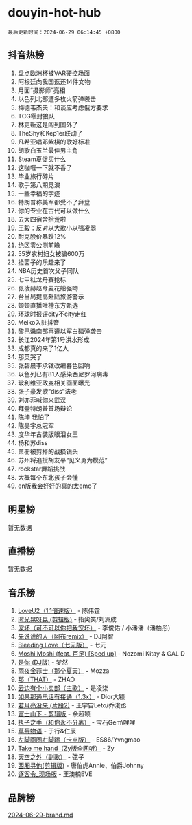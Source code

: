 # douyin-hot-hub

`最后更新时间：2024-06-29 06:14:45 +0800`

## 抖音热榜

1. 盘点欧洲杯被VAR硬控场面
1. 阿根廷向我国返还14件文物
1. 月面“摄影师”亮相
1. 以色列北部遭多枚火箭弹袭击
1. 梅德韦杰夫：和谈应考虑俄方要求
1. TCG零封狼队
1. 林更新这是闯到国外了
1. TheShy和Kep1er联动了
1. 凡希亚唱邓紫棋的歌好标准
1. 胡歌白玉兰最佳男主角
1. Steam夏促买什么
1. 这咖喱一下就不香了
1. 毕业旅行碎片
1. 歌手第八期竞演
1. 一些幸福的字迹
1. 特朗普称美军都受不了拜登
1. 你的专业在古代可以做什么
1. 去大四宿舍拾荒啦
1. 王毅：反对以大欺小以强凌弱
1. 耐克股价暴跌12%
1. 绝区零公测前瞻
1. 55岁农村妇女被骗600万
1. 捡菌子的乐趣来了
1. NBA历史首次父子同队
1. 七甲社龙舟赛抢标
1. 张凌赫赵今麦花船强吻
1. 台当局提高赴陆旅游警示
1. 顿顿直播吐槽东方甄选
1. 环球时报评city不city走红
1. Meiko入驻抖音
1. 黎巴嫩南部再遭以军白磷弹袭击
1. 长江2024年第1号洪水形成
1. 成都真的来了1亿人
1. 那英哭了
1. 张碧晨李承铉改编暮色回响
1. 以色列已有81人感染西尼罗河病毒
1. 玻利维亚政变相关画面曝光
1. 张子豪发歌“diss”法老
1. 刘亦菲喊你来武汉
1. 拜登特朗普首场辩论
1. 陈坤 我怕了
1. 陈昊宇总冠军
1. 度华年古装版眼泪女王
1. 杨和苏diss
1. 萧蘅被剪掉的战损镜头
1. 苏州将追授胡友平“见义勇为模范”
1. rockstar舞蹈挑战
1. 大概每个东北孩子会懂
1. en版我会好好的真的太emo了

## 明星榜

暂无数据

## 直播榜

暂无数据

## 音乐榜

1. [LoveU2（1.1倍速版）](https://sf5-hl-cdn-tos.douyinstatic.com/obj/tos-cn-ve-2774/oQMeDffLaEmgMwgCOEMAFCI6INzoFPgWdD0rsa) - 陈伟霆
1. [时光晃呀晃 (剪辑版)](https://sf5-hl-cdn-tos.douyinstatic.com/obj/tos-cn-ve-2774/o8ACeQem3gwI1x3GIYGAfKG0LJebKFRJDwRwyW) - 指尖笑/刘洲成
1. [宠坏（可不可以你把我宠坏）](https://sf6-cdn-tos.douyinstatic.com/obj/tos-cn-ve-2774/ocWI8ft2gd0rAfXKzvKGeMQM6fVLTLfA8UJzwl) - 李俊佑 / 小潘潘（潘柚彤）
1. [先说谎的人（阿布remix）](https://sf5-hl-cdn-tos.douyinstatic.com/obj/tos-cn-ve-2774/owQtOFmAzBgxBKDOYfeCTQTgE9cDORrOQqmCZy) - DJ阿智
1. [Bleeding Love（七元版）](https://sf3-cdn-tos.douyinstatic.com/obj/tos-cn-ve-2774/oEgC9eZFHQ1MfSRnrfkzFp8AayDWqAQMABBgUs) - 七元
1. [Moshi Moshi (feat. 百足) [Sped up]](https://sf5-hl-cdn-tos.douyinstatic.com/obj/tos-cn-ve-2774/ocCPFQcXJLeroaIdQLIGAoeeYM3OAUYGDguHXz) - Nozomi Kitay & GAL D
1. [是你 (DJ版)](https://sf5-hl-cdn-tos.douyinstatic.com/obj/tos-cn-ve-2774/1ec766e572b34c42853ce6315d426850) - 梦然
1. [雨夜金菲士（那个夏天）](https://sf5-hl-cdn-tos.douyinstatic.com/obj/tos-cn-ve-2774/osPmPLDWQBBE2Z6bftCgYwkFaF4pEYEneXaZQs) - Mozza
1. [那（THAT）](https://sf3-cdn-tos.douyinstatic.com/obj/tos-cn-ve-2774/oIIWGeBZCnlGx9tl0gFlCfwlQbj7QWAD8HYAGg) - ZHAO
1. [云边有个小卖部（主歌）](https://sf5-hl-cdn-tos.douyinstatic.com/obj/tos-cn-ve-2774/okvgzOZylLA4WYUHkAhpy5DrCiqAmBjiMIkJp) - 是凌柒
1. [如果那通电话有接通（1.3x）](https://sf5-hl-cdn-tos.douyinstatic.com/obj/tos-cn-ve-2774/ocJeJKhUhAJG8EYZiEFfGFAPkD3beMQ5mwDv1e) - Dior大颖
1. [若月亮没来 (片段2)](https://sf5-hl-cdn-tos.douyinstatic.com/obj/tos-cn-ve-2774/ocQavLLjkCOeDxGyYeIMGgNAIwJ0QXE1Ve3Fzv) - 王宇宙Leto/乔浚丞
1. [富士山下 - 剪辑版](https://sf5-hl-cdn-tos.douyinstatic.com/obj/tos-cn-ve-2774/o4QGmeUZhQXvtC5BDkogeQni8WbdCBUJEYI12v) - 余超颖
1. [执子之手（和你永不分离）](https://sf5-hl-cdn-tos.douyinstatic.com/obj/tos-cn-ve-2774/oU4mUWISThYfqtA61VOl8PAQGeK2LGGQfFCZfY) - 宝石Gem\哩哩
1. [草莓物语](https://sf5-hl-cdn-tos.douyinstatic.com/obj/tos-cn-ve-2774/okynhJ7jEAIIZBfsLgYMEI8QC3WbQNN66RKzhT) - 于行&仁辰
1. [左脚画圈右脚踢（卡点版）](https://sf3-cdn-tos.douyinstatic.com/obj/tos-cn-ve-2774/oAoAIr8BJv8B7W4CEBMsaSfDWrAiF4izwIDMJg) - ES86/Yvngmao
1. [Take me hand（Zy版全网听）](https://sf27-cdn-tos.douyinstatic.com/obj/tos-cn-ve-2774/owyUoUuVpA1I7BiszAYMSqbGseWQw8P7Ea2BiR) - Zy
1. [天空之外（副歌）](https://sf3-cdn-tos.douyinstatic.com/obj/tos-cn-ve-2774/oAYn0BTp8jS8iSyZSHMUWAikyvAWI1c7aiJTr) - 弦子
1. [西厢寻他(剪辑版)](https://sf3-cdn-tos.douyinstatic.com/obj/tos-cn-ve-2774/oUsAVfAQKlRNxEv5qxvIB8o5qmIWUcXbzJKJhw) - 唐伯虎Annie、伯爵Johnny
1. [逐客令_现场版](https://sf3-cdn-tos.douyinstatic.com/obj/tos-cn-ve-2774/okjvqFftEMAIgLPvI8f4MT5CZVyxmDQdBOwjBv) - 王澳楠EVE

## 品牌榜

[2024-06-29-brand.md](2024-06-29-brand.md)
